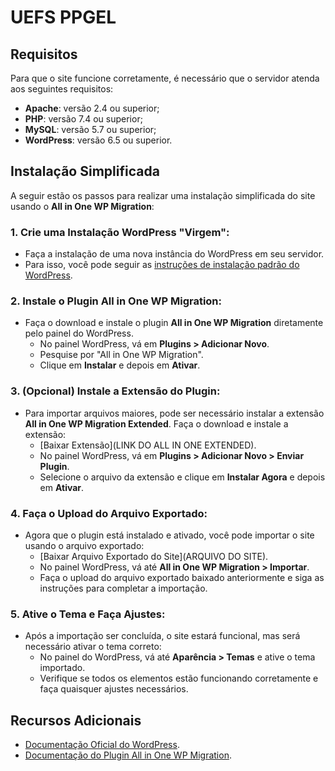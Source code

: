 # UEFS PPGEL 

## Requisitos

Para que o site funcione corretamente, é necessário que o servidor atenda aos seguintes requisitos:

- **Apache**: versão 2.4 ou superior;
- **PHP**: versão 7.4 ou superior;
- **MySQL**: versão 5.7 ou superior;
- **WordPress**: versão 6.5 ou superior.

## Instalação Simplificada

A seguir estão os passos para realizar uma instalação simplificada do site usando o **All in One WP Migration**:

### 1. Crie uma Instalação WordPress "Virgem":

- Faça a instalação de uma nova instância do WordPress em seu servidor.
- Para isso, você pode seguir as [instruções de instalação padrão do WordPress](https://wordpress.org/support/article/how-to-install-wordpress/).

### 2. Instale o Plugin All in One WP Migration:

- Faça o download e instale o plugin **All in One WP Migration** diretamente pelo painel do WordPress.
  - No painel WordPress, vá em **Plugins > Adicionar Novo**.
  - Pesquise por "All in One WP Migration".
  - Clique em **Instalar** e depois em **Ativar**.

### 3. (Opcional) Instale a Extensão do Plugin:

- Para importar arquivos maiores, pode ser necessário instalar a extensão **All in One WP Migration Extended**. Faça o download e instale a extensão:
  - [Baixar Extensão](LINK DO ALL IN ONE EXTENDED).
  - No painel WordPress, vá em **Plugins > Adicionar Novo > Enviar Plugin**.
  - Selecione o arquivo da extensão e clique em **Instalar Agora** e depois em **Ativar**.

### 4. Faça o Upload do Arquivo Exportado:

- Agora que o plugin está instalado e ativado, você pode importar o site usando o arquivo exportado:
  - [Baixar Arquivo Exportado do Site](ARQUIVO DO SITE).
  - No painel WordPress, vá até **All in One WP Migration > Importar**.
  - Faça o upload do arquivo exportado baixado anteriormente e siga as instruções para completar a importação.

### 5. Ative o Tema e Faça Ajustes:

- Após a importação ser concluída, o site estará funcional, mas será necessário ativar o tema correto:
  - No painel do WordPress, vá até **Aparência > Temas** e ative o tema importado.
  - Verifique se todos os elementos estão funcionando corretamente e faça quaisquer ajustes necessários.

## Recursos Adicionais

- [Documentação Oficial do WordPress](https://wordpress.org/support/article/how-to-install-wordpress/).
- [Documentação do Plugin All in One WP Migration](https://help.servmask.com/knowledgebase/all-in-one-wp-migration/).
